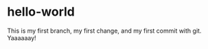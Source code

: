 # hello-world

This is my first branch, my first change, and my first commit with git.
Yaaaaaay!   
